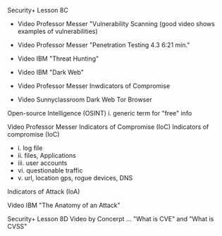 Security+ Lesson 8C

- Video Professor Messer "Vulnerability Scanning (good video shows examples of vulnerabilities)
- Video Professor Messer "Penetration Testing 4.3 6:21 min."

- Video IBM "Threat Hunting"
- Video IBM "Dark Web"
- Video Professor Messer Inwdicators of Compromise
- Video Sunnyclassroom Dark Web Tor Browser

Open-source Intelligence (OSINT)
i. generic term for "free" info

Video Professor Messer Indicators of Compromise (IoC)
Indicators of compromise (IoC)
- i. log file
- ii. files, Applications
- iii. user accounts
- vi. questionable traffic
- v. url, location gps, rogue devices, DNS

Indicators of Attack (IoA)

Video IBM "The Anatomy of an Attack"

Security+ Lesson 8D
Video by Concerpt ... "What is CVE" and "What is CVSS"
